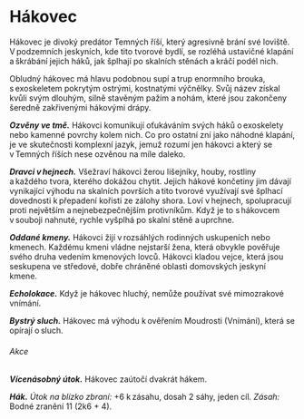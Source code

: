 # Hákovec
  
Hákovec je divoký predátor Temných říší, který agresivně brání své loviště. V podzemních jeskyních, kde tito tvorové bydlí, se rozléhá ustavičné klapání a škrábání jejich háků, jak šplhají po skalních stěnách a kráčí podél nich.
  
Obludný hákovec má hlavu podobnou supí a trup enormního brouka, s exoskeletem pokrytým ostrými, kostnatými výčnělky. Svůj název získal kvůli svým dlouhým, silně stavěným pažím a nohám, které jsou zakončeny šeredně zakřivenými hákovými drápy.
  
***Ozvěny ve tmě.*** Hákovci komunikují oťukáváním svých háků o exoskelety nebo kamenné povrchy kolem nich. Co pro ostatní zní jako náhodné klapání, je ve skutečnosti komplexní jazyk, jemuž rozumí jen hákovci a který se v Temných říších nese ozvěnou na míle daleko.
  
***Dravci v hejnech.*** Všežraví hákovci žerou lišejníky, houby, rostliny a každého tvora, kterého dokážou chytit. Jejich hákové končetiny jim dávají vynikající výhodu na skalních površích a tito tvorové využívají své šplhací dovednosti k přepadení kořisti ze zálohy shora. Loví v hejnech, spolupracují proti největším a nejnebezpečnějším protivníkům. Když je to s hákovcem v souboji nahnuté, rychle vyšplhá po skalní stěně a uprchne.
  
***Oddané kmeny.*** Hákovci žijí v rozsáhlých rodinných uskupeních nebo kmenech. Každému kmeni vládne nejstarší žena, která obvykle pověřuje svého druha vedením kmenových lovců. Hákovci kladou vejce, která jsou seskupena ve středové, dobře chráněné oblasti domovských jeskyní kmene.

<Monster 
    title="Hákovec"
    subtitle="Velká obluda, neutrální"
    armor-class="15 (přirozená zbroj)"
    hit-points="75 (10k10 + 20)"
    speed="6 sáhů, šplhání 6 sáhů"
    str="12 (+4)"
    dex="10 (+0)"
    con="15 (+2)"
    int="6 (-2)"
    wis="12 (+1)"
    cha="7 (-2)"
    skills="Vnímání +3"
    senses="mimozrakové vnímání 12 sáhů, vidění ve tmě 2 sáhy, pasivní Vnímání 13"
    languages="hákovština"
    challenge="3 (700 ZK)"
    >
  
***Echolokace.*** Když je hákovec hluchý, nemůže používat své mimozrakové vnímání.
  
***Bystrý sluch.*** Hákovec má výhodu k ověřením Moudrosti (Vnímání), která se opírají o sluch.
  
###### Akce
  
***Vícenásobný útok.*** Hákovec zaútočí dvakrát hákem.
  
***Hák.*** *Útok na blízko zbraní:* +6 k zásahu, dosah 2 sáhy, jeden cíl. *Zásah:* Bodné zranění 11 (2k6 + 4).
 
</Monster>
